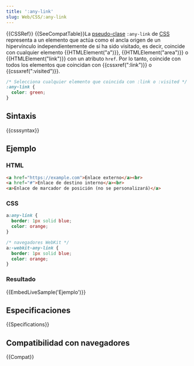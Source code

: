 ```yaml
---
title: ':any-link'
slug: Web/CSS/:any-link
---
```


{{CSSRef}} {{SeeCompatTable}}La [pseudo-clase](/es/docs/Web/CSS/Pseudo-classes) `:any-link` de [CSS](/es/docs/Web/CSS) representa a un elemento que actúa como el ancla origen de un hipervínculo independientemente de si ha sido visitado, es decir, coincide con cualquier elemento {{HTMLElement("a")}}, {{HTMLElement("area")}} o {{HTMLElement("link")}} con un atributo `href`. Por lo tanto, coincide con todos los elementos que coincidan con {{cssxref(":link")}} o {{cssxref(":visited")}}.

```css
/* Selecciona cualquier elemento que coincida con :link o :visited */
:any-link {
  color: green;
}
```

## Sintaxis

{{csssyntax}}

## Ejemplo

### HTML

```html
<a href="https://example.com">Enlace externo</a><br>
<a href="#">Enlace de destino interno</a><br>
<a>Enlace de marcador de posición (no se personalizará)</a>
```

### CSS

```css
a:any-link {
  border: 1px solid blue;
  color: orange;
}

/* navegadores WebKit */
a:-webkit-any-link {
  border: 1px solid blue;
  color: orange;
}
```

### Resultado

{{EmbedLiveSample('Ejemplo')}}

## Especificaciones

{{Specifications}}

## Compatibilidad con navegadores

{{Compat}}
